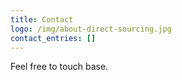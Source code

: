 ```yaml
---
title: Contact
logo: /img/about-direct-sourcing.jpg
contact_entries: []
---
```


Feel free to touch base.
